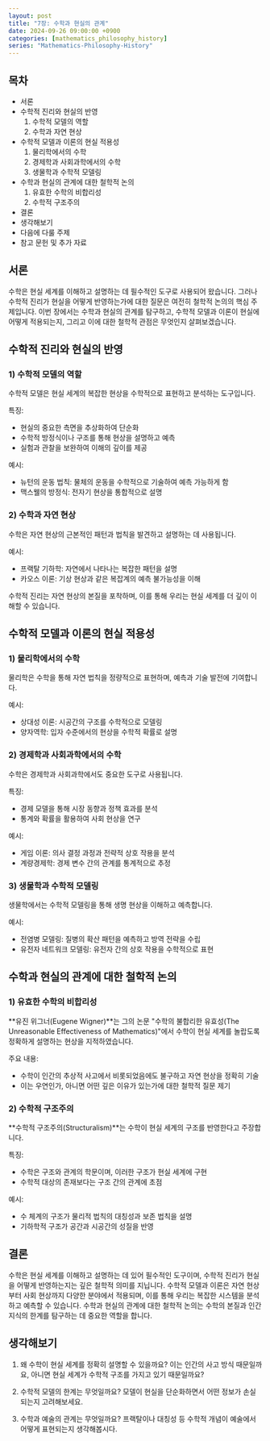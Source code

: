 ```yaml
---
layout: post
title: "7장: 수학과 현실의 관계"
date: 2024-09-26 09:00:00 +0900
categories: [mathematics_philosophy_history]
series: "Mathematics-Philosophy-History"
---
```


## 목차
- 서론
- 수학적 진리와 현실의 반영
  1) 수학적 모델의 역할
  2) 수학과 자연 현상
- 수학적 모델과 이론의 현실 적용성
  1) 물리학에서의 수학
  2) 경제학과 사회과학에서의 수학
  3) 생물학과 수학적 모델링
- 수학과 현실의 관계에 대한 철학적 논의
  1) 유효한 수학의 비합리성
  2) 수학적 구조주의
- 결론
- 생각해보기
- 다음에 다룰 주제
- 참고 문헌 및 추가 자료

## 서론

수학은 현실 세계를 이해하고 설명하는 데 필수적인 도구로 사용되어 왔습니다. 그러나 수학적 진리가 현실을 어떻게 반영하는가에 대한 질문은 여전히 철학적 논의의 핵심 주제입니다. 이번 장에서는 수학과 현실의 관계를 탐구하고, 수학적 모델과 이론이 현실에 어떻게 적용되는지, 그리고 이에 대한 철학적 관점은 무엇인지 살펴보겠습니다.

## 수학적 진리와 현실의 반영

### 1) 수학적 모델의 역할

수학적 모델은 현실 세계의 복잡한 현상을 수학적으로 표현하고 분석하는 도구입니다.

특징:
- 현실의 중요한 측면을 추상화하여 단순화
- 수학적 방정식이나 구조를 통해 현상을 설명하고 예측
- 실험과 관찰을 보완하여 이해의 깊이를 제공

예시:
- 뉴턴의 운동 법칙: 물체의 운동을 수학적으로 기술하여 예측 가능하게 함
- 맥스웰의 방정식: 전자기 현상을 통합적으로 설명

### 2) 수학과 자연 현상

수학은 자연 현상의 근본적인 패턴과 법칙을 발견하고 설명하는 데 사용됩니다.

예시:
- 프랙탈 기하학: 자연에서 나타나는 복잡한 패턴을 설명
- 카오스 이론: 기상 현상과 같은 복잡계의 예측 불가능성을 이해

수학적 진리는 자연 현상의 본질을 포착하며, 이를 통해 우리는 현실 세계를 더 깊이 이해할 수 있습니다.

## 수학적 모델과 이론의 현실 적용성

### 1) 물리학에서의 수학

물리학은 수학을 통해 자연 법칙을 정량적으로 표현하며, 예측과 기술 발전에 기여합니다.

예시:
- 상대성 이론: 시공간의 구조를 수학적으로 모델링
- 양자역학: 입자 수준에서의 현상을 수학적 확률로 설명

### 2) 경제학과 사회과학에서의 수학

수학은 경제학과 사회과학에서도 중요한 도구로 사용됩니다.

특징:
- 경제 모델을 통해 시장 동향과 정책 효과를 분석
- 통계와 확률을 활용하여 사회 현상을 연구

예시:
- 게임 이론: 의사 결정 과정과 전략적 상호 작용을 분석
- 계량경제학: 경제 변수 간의 관계를 통계적으로 추정

### 3) 생물학과 수학적 모델링

생물학에서는 수학적 모델링을 통해 생명 현상을 이해하고 예측합니다.

예시:
- 전염병 모델링: 질병의 확산 패턴을 예측하고 방역 전략을 수립
- 유전자 네트워크 모델링: 유전자 간의 상호 작용을 수학적으로 표현

## 수학과 현실의 관계에 대한 철학적 논의

### 1) 유효한 수학의 비합리성

**유진 위그너(Eugene Wigner)**는 그의 논문 "수학의 불합리한 유효성(The Unreasonable Effectiveness of Mathematics)"에서 수학이 현실 세계를 놀랍도록 정확하게 설명하는 현상을 지적하였습니다.

주요 내용:
- 수학이 인간의 추상적 사고에서 비롯되었음에도 불구하고 자연 현상을 정확히 기술
- 이는 우연인가, 아니면 어떤 깊은 이유가 있는가에 대한 철학적 질문 제기

### 2) 수학적 구조주의

**수학적 구조주의(Structuralism)**는 수학이 현실 세계의 구조를 반영한다고 주장합니다.

특징:
- 수학은 구조와 관계의 학문이며, 이러한 구조가 현실 세계에 구현
- 수학적 대상의 존재보다는 구조 간의 관계에 초점

예시:
- 수 체계의 구조가 물리적 법칙의 대칭성과 보존 법칙을 설명
- 기하학적 구조가 공간과 시공간의 성질을 반영

## 결론

수학은 현실 세계를 이해하고 설명하는 데 있어 필수적인 도구이며, 수학적 진리가 현실을 어떻게 반영하는지는 깊은 철학적 의미를 지닙니다. 수학적 모델과 이론은 자연 현상부터 사회 현상까지 다양한 분야에서 적용되며, 이를 통해 우리는 복잡한 시스템을 분석하고 예측할 수 있습니다. 수학과 현실의 관계에 대한 철학적 논의는 수학의 본질과 인간 지식의 한계를 탐구하는 데 중요한 역할을 합니다.

## 생각해보기

1. 왜 수학이 현실 세계를 정확히 설명할 수 있을까요? 이는 인간의 사고 방식 때문일까요, 아니면 현실 세계가 수학적 구조를 가지고 있기 때문일까요?

2. 수학적 모델의 한계는 무엇일까요? 모델이 현실을 단순화하면서 어떤 정보가 손실되는지 고려해보세요.

3. 수학과 예술의 관계는 무엇일까요? 프랙탈이나 대칭성 등 수학적 개념이 예술에서 어떻게 표현되는지 생각해봅시다.

